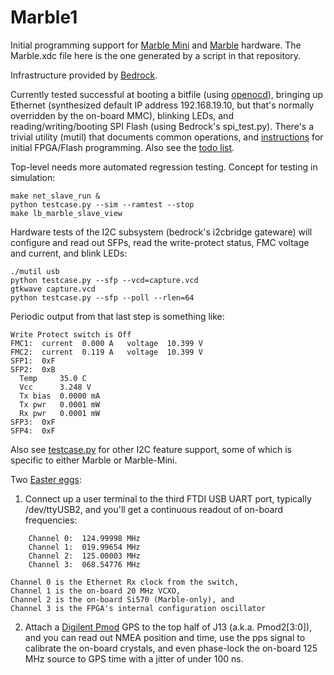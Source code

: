 # Marble1

Initial programming support for
[Marble Mini](https://github.com/BerkeleyLab/Marble-Mini)
and [Marble](https://github.com/BerkeleyLab/Marble) hardware.
The Marble.xdc file here is the one generated by a script in that repository.

Infrastructure provided by [Bedrock](https://github.com/BerkeleyLab/Bedrock).

Currently tested successful at booting a bitfile (using [openocd](http://openocd.org/)),
bringing up Ethernet (synthesized default IP address 192.168.19.10,
but that's normally overridden by the on-board MMC), blinking LEDs,
and reading/writing/booting SPI Flash (using Bedrock's spi_test.py).
There's a trivial utility (mutil) that documents common operations,
and [instructions](bringup.txt) for initial FPGA/Flash programming.
Also see the [todo list](todo).

Top-level needs more automated regression testing.  Concept for testing in simulation:

    make net_slave_run &
    python testcase.py --sim --ramtest --stop
    make lb_marble_slave_view

Hardware tests of the I2C subsystem (bedrock's i2cbridge gateware)
will configure and read out SFPs, read the write-protect status, FMC voltage and current, and blink LEDs:

    ./mutil usb
    python testcase.py --sfp --vcd=capture.vcd
    gtkwave capture.vcd
    python testcase.py --sfp --poll --rlen=64

Periodic output from that last step is something like:

    Write Protect switch is Off
    FMC1:  current  0.000 A   voltage  10.399 V
    FMC2:  current  0.119 A   voltage  10.399 V
    SFP1:  0xF
    SFP2:  0xB
      Temp     35.0 C
      Vcc      3.248 V
      Tx bias  0.0000 mA
      Tx pwr   0.0001 mW
      Rx pwr   0.0001 mW
    SFP3:  0xF
    SFP4:  0xF

Also see [testcase.py](testcase.py) for other I2C feature support,
some of which is specific to either Marble or Marble-Mini.

Two [Easter eggs](https://en.wikipedia.org/wiki/Easter%20egg%20%28media%29):

1. Connect up a user terminal to the third FTDI USB UART port, typically /dev/ttyUSB2,
and you'll get a continuous readout of on-board frequencies:
```
    Channel 0:  124.99998 MHz
    Channel 1:  019.99654 MHz
    Channel 2:  125.00003 MHz
    Channel 3:  068.54776 MHz
```
    Channel 0 is the Ethernet Rx clock from the switch,
    Channel 1 is the on-board 20 MHz VCXO,
    Channel 2 is the on-board Si570 (Marble-only), and
    Channel 3 is the FPGA's internal configuration oscillator

2. Attach a [Digilent Pmod](https://digilent.com/reference/pmod/start) GPS
to the top half of J13 (a.k.a. Pmod2[3:0]),
and you can read out NMEA position and time, use the pps signal
to calibrate the on-board crystals, and even phase-lock the
on-board 125 MHz source to GPS time with a jitter of under 100 ns.

